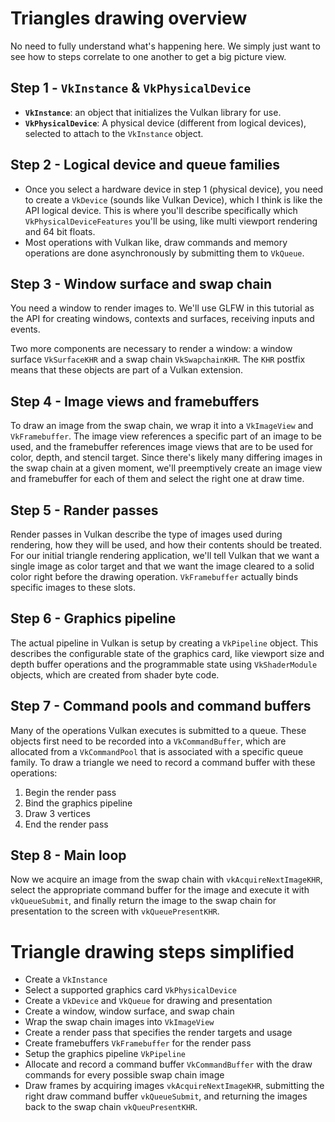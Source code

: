 # Triangles drawing overview

No need to fully understand what's happening here. We simply just want to see how to steps correlate to one another to get a big picture view.

## **Step 1** - `VkInstance` & `VkPhysicalDevice`
- **`VkInstance`**: an object that initializes the Vulkan library for use.
- **`VkPhysicalDevice`**: A physical device (different from logical devices), selected to attach to the `VkInstance` object.

## **Step 2** - Logical device and queue families
- Once you select a hardware device in step 1 (physical device), you need to create a `VkDevice` (sounds like Vulkan Device), which I think is like the API logical device. This is where you'll describe specifically which `VkPhysicalDeviceFeatures` you'll be using, like multi viewport rendering and 64 bit floats.
- Most operations with Vulkan like, draw commands and memory operations are done asynchronously by submitting them to `VkQueue`.

## **Step 3** - Window surface and swap chain
You need a window to render images to. We'll use GLFW in this tutorial as the API for creating windows, contexts and surfaces, receiving inputs and events.

Two more components are necessary to render a window: a window surface `VkSurfaceKHR` and a swap chain `VkSwapchainKHR`. The `KHR` postfix means that these objects are part of a Vulkan extension.

## **Step 4** - Image views and framebuffers
To draw an image from the swap chain, we wrap it into a `VkImageView` and `VkFramebuffer`. The image view references a specific part of an image to be used, and the framebuffer references image views that are to be used for color, depth, and stencil target. Since there's likely many differing images in the swap chain at a given moment, we'll preemptively create an image view and framebuffer for each of them and select the right one at draw time.

## **Step 5** - Rander passes
Render passes in Vulkan describe the type of images used during rendering, how they will be used, and how their contents should be treated. For our initial triangle rendering application, we'll tell Vulkan that we want a single image as color target and that we want the image cleared to a solid color right before the drawing operation. `VkFramebuffer` actually binds specific images to these slots.

## **Step 6** - Graphics pipeline
The actual pipeline in Vulkan is setup by creating a `VkPipeline` object. This describes the configurable state of the graphics card, like viewport size and depth buffer operations and the programmable state using `VkShaderModule` objects, which are created from shader byte code.

## **Step 7** - Command pools and command buffers
Many of the operations Vulkan executes is submitted to a queue. These objects first need to be recorded into a `VkCommandBuffer`, which are allocated from a `VkCommandPool` that is associated with a specific queue family. To draw a triangle we need to record a command buffer with these operations:
1. Begin the render pass
2. Bind the graphics pipeline
3. Draw 3 vertices
4. End the render pass

## **Step 8** - Main loop
Now we acquire an image from the swap chain with `vkAcquireNextImageKHR`, select the appropriate command buffer for the image and execute it with `vkQueueSubmit`, and finally return the image to the swap chain for presentation to the screen with `vkQueuePresentKHR`.

# Triangle drawing steps simplified
- Create a `VkInstance`
- Select a supported graphics card `VkPhysicalDevice`
- Create a `VkDevice` and `VkQueue` for drawing and presentation
- Create a window, window surface, and swap chain
- Wrap the swap chain images into `VkImageView`
- Create a render pass that specifies the render targets and usage
- Create framebuffers `VkFramebuffer` for the render pass
- Setup the graphics pipeline `VkPipeline`
- Allocate and record a command buffer `VkCommandBuffer` with the draw commands for every possible swap chain image
- Draw frames by acquiring images `vkAcquireNextImageKHR`, submitting the right draw command buffer `vkQueueSubmit`, and returning the images back to the swap chain `vkQueuPresentKHR`.


